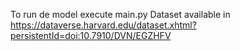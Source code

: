To run de model execute main.py
Dataset available in https://dataverse.harvard.edu/dataset.xhtml?persistentId=doi:10.7910/DVN/EGZHFV 
